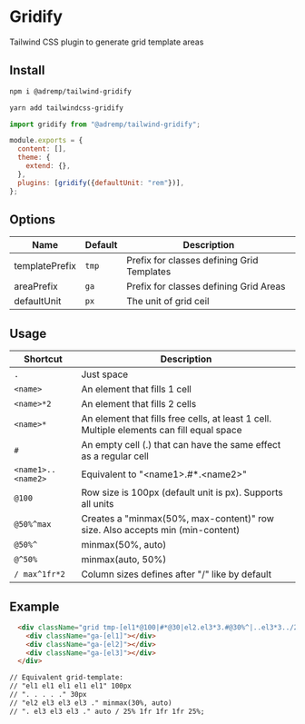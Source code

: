 # Gridify
Tailwind CSS plugin to generate grid template areas

## Install

```bash
npm i @adremp/tailwind-gridify
```

```bash
yarn add tailwindcss-gridify
```

```js
import gridify from "@adremp/tailwind-gridify";

module.exports = {
  content: [],
  theme: {
    extend: {},
  },
  plugins: [gridify({defaultUnit: "rem"})],
};
```

## Options

| Name | Default | Description |
| ------------- | ------------- | ------------- |
| templatePrefix | `tmp` | Prefix for classes defining Grid Templates |
| areaPrefix  | `ga` | Prefix for classes defining Grid Areas |
| defaultUnit | `px` | The unit of grid ceil |

## Usage

| Shortcut  | Description |
| ------------- | ------------- |
| `.`  | Just space |
| `<name>`  | An element that fills 1 cell |
| `<name>*2`  | An element that fills 2 cells |
| `<name>*`  | An element that fills free cells, at least 1 cell. Multiple elements can fill equal space |
| `#` | An empty cell (.) that can have the same effect as a regular cell |
| `<name1>..<name2>` | Equivalent to "\<name1>.#*.\<name2>" |
| `@100`  | Row size is 100px (default unit is px). Supports all units |
| `@50%^max`  | Creates a "minmax(50%, max-content)" row size. Also accepts min (min-content) |
| `@50%^`  | minmax(50%, auto) |
| `@^50%`  | minmax(auto, 50%) |
| `/ max^1fr*2`  |  Column sizes defines after "/" like by default |

## Example 

```html
  <div className="grid tmp-[el1*@100|#*@30|el2.el3*3.#@30%^|..el3*3../25%.1fr*.25%]">
    <div className="ga-[el1]"></div>
    <div className="ga-[el2]"></div>
    <div className="ga-[el3]"></div>
  </div>

// Equivalent grid-template:
// "el1 el1 el1 el1 el1" 100px
// ". . . . ." 30px
// "el2 el3 el3 el3 ." minmax(30%, auto)
// ". el3 el3 el3 ." auto / 25% 1fr 1fr 1fr 25%;
```
